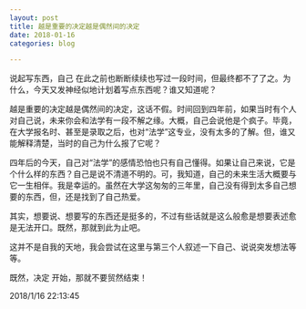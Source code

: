 ```yaml
---
layout: post
title: 越是重要的决定越是偶然间的决定
date: 2018-01-16
categories: blog

---
```





说起写东西，自己 在此之前也断断续续也写过一段时间，但最终都不了了之。为什么，今天又发神经似地计划着写点东西呢？谁又知道呢？

越是重要的决定越是偶然间的决定，这话不假。时间回到四年前，如果当时有个人对自己说，未来你会和法学有一段不解之缘。大概，自己会说他是个疯子。毕竟，在大学报名时、甚至是录取之后，也对“法学”这专业，没有太多的了解。但，谁又能解释清楚，当时的自己为什么报了它呢？

四年后的今天，自己对“法学”的感情恐怕也只有自己懂得。如果让自己来说，它是个什么样的东西？自己是说不清道不明的。可，我知道，自己的未来生活大概要与它一生相伴。我是幸运的。虽然在大学这匆匆的三年里，自己没有得到太多自己想要的东西，但，还是找到了自己热爱。

其实，想要说、想要写的东西还是挺多的，不过有些话就是这么般愈是想要表述愈是无法开口。既然，那就到此为止吧。

这并不是自我的天地，我会尝试在这里与第三个人叙述一下自己、说说突发想法等等。

既然，决定 开始，那就不要贸然结束！

2018/1/16 22:13:45 
